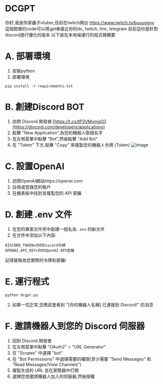 # DCGPT
你好,我是你家蟲子vtuber,目前在twitch開台
https://www.twitch.tv/buuuggyy
這個間單的code可以將gpt串接近你的dc, twitch, line, telegram
目前這份是針對discord進行優化的版本
以下是在本地端運行的程式碼概要

# A. 部署環境
1. 安裝python
2. 部署環境
```
pip install -r requirements.txt
```

# B. 創建Discord BOT
1. 訪問 Discord 開發者:[https://t.co/tP3VMvmqOi](https://discord.com/developers/applications)
2. 點擊 "New Application",為您的機器人取個名字
3. 在左側菜單中點擊 "Bot",然後點擊 "Add Bot"
4. 在 "Token" 下方,點擊 "Copy" 來複製您的機器人令牌 (Token)
![image](https://github.com/jasperbug/dcgpt/assets/70250247/02f55d56-80a7-4679-9105-a5771d2f8de2)


# C. 設置OpenAI
1. 訪問OpenAI網站https://openai.com
2. 註冊或登錄您的帳戶
3. 在儀表板中找到並複製您的 API 密鑰

# D. 創建 .env 文件 
1. 在您的專案文件夾中創建一個名為 `.env` 的新文件
2. 在文件中添加以下內容:    
```    
DISCORD_TOKEN=你的Discord令牌    
OPENAI_API_KEY=你的OpenAI API密鑰    
```    
記得替換為您實際的令牌和密鑰!

# E. 運行程式
```
python dcgpt.py
```

2. 如果一切正常,您應該會看到 "[你的機器人名稱] 已連接到 Discord!" 的消息

# F. 邀請機器人到您的 Discord 伺服器
1. 回到 Discord 開發者
2. 在左側菜單中點擊 "OAuth2" > "URL Generator"
3. 在 "Scopes" 中選擇 "bot"
4. 在 "Bot Permissions" 中選擇需要的權限(至少需要 "Send Messages" 和 "Read Messages/View Channels")
5. 複製生成的 URL 並在瀏覽器中打開
6. 選擇您想邀請機器人加入的伺服器,然後授權
